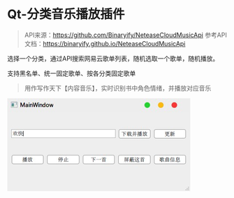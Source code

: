 Qt-分类音乐播放插件
===

> API来源：https://github.com/Binaryify/NeteaseCloudMusicApi
> 参考API文档：https://binaryify.github.io/NeteaseCloudMusicApi

选择一个分类，通过API搜索网易云歌单列表，随机选取一个歌单，随机播放。

支持黑名单、统一固定歌单、按各分类固定歌单

> 用作写作天下【内容音乐】，实时识别书中角色情绪，并播放对应音乐



![截图](/pictures/picture.jpg)
